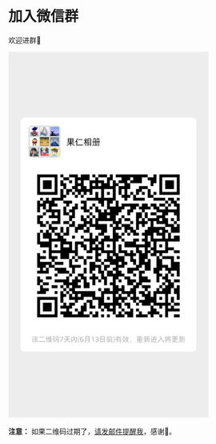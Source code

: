 # 加入微信群

欢迎进群🎉

<img src='../imgs/mmqrcode1591406147229.png' width='400'/>

**注意：** 如果二维码过期了，<a href="mailto:liamju@163.com">请发邮件提醒我</a>，感谢🙏。
